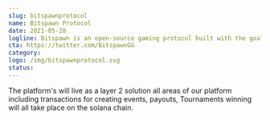 ```yaml
---
slug: bitspawnprotocol
name: Bitspawn Protocol
date: 2021-05-28
logline: Bitspawn is an open-source gaming protocol built with the goal of creating a global decentralized gaming economy and enabling the 2 billion plus gamers around the world to gain access to new streams of revenue and income outside the traditional areas of streaming and content.
cta: https://twitter.com/BitspawnGG
category: 
logo: /img/bitspawnprotocol.svg
status: 
---
```


The platform's will live as a layer 2 solution all areas of our platform including transactions for creating events, payouts, Tournaments winning will all take place on the solana chain.